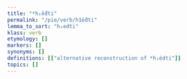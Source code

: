 ```yaml
---
title: "*h₁ḗdti"
permalink: "/pie/verb/h1ḗdti"
lemma_to_sort: "h₁edti"
klass: verb
etymology: []
markers: []
synonyms: []
definitions: [["alternative reconstruction of *h₁édti"]]
topics: []
---
```

